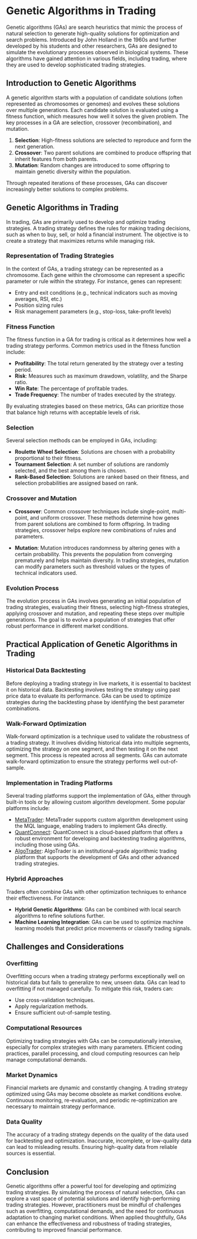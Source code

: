 # Genetic Algorithms in Trading

Genetic algorithms (GAs) are search heuristics that mimic the process of natural selection to generate high-quality solutions for optimization and search problems. Introduced by John Holland in the 1960s and further developed by his students and other researchers, GAs are designed to simulate the evolutionary processes observed in biological systems. These algorithms have gained attention in various fields, including trading, where they are used to develop sophisticated trading strategies.

## Introduction to Genetic Algorithms

A genetic algorithm starts with a population of candidate solutions (often represented as chromosomes or genomes) and evolves these solutions over multiple generations. Each candidate solution is evaluated using a fitness function, which measures how well it solves the given problem. The key processes in a GA are selection, crossover (recombination), and mutation.

1. **Selection**: High-fitness solutions are selected to reproduce and form the next generation.
2. **Crossover**: Two parent solutions are combined to produce offspring that inherit features from both parents.
3. **Mutation**: Random changes are introduced to some offspring to maintain genetic diversity within the population.

Through repeated iterations of these processes, GAs can discover increasingly better solutions to complex problems.

## Genetic Algorithms in Trading

In trading, GAs are primarily used to develop and optimize trading strategies. A trading strategy defines the rules for making trading decisions, such as when to buy, sell, or hold a financial instrument. The objective is to create a strategy that maximizes returns while managing risk.

### Representation of Trading Strategies

In the context of GAs, a trading strategy can be represented as a chromosome. Each gene within the chromosome can represent a specific parameter or rule within the strategy. For instance, genes can represent:

- Entry and exit conditions (e.g., technical indicators such as moving averages, RSI, etc.)
- Position sizing rules
- Risk management parameters (e.g., stop-loss, take-profit levels)

### Fitness Function

The fitness function in a GA for trading is critical as it determines how well a trading strategy performs. Common metrics used in the fitness function include:

- **Profitability**: The total return generated by the strategy over a testing period.
- **Risk**: Measures such as maximum drawdown, volatility, and the Sharpe ratio.
- **Win Rate**: The percentage of profitable trades.
- **Trade Frequency**: The number of trades executed by the strategy.

By evaluating strategies based on these metrics, GAs can prioritize those that balance high returns with acceptable levels of risk.

### Selection

Several selection methods can be employed in GAs, including:

- **Roulette Wheel Selection**: Solutions are chosen with a probability proportional to their fitness.
- **Tournament Selection**: A set number of solutions are randomly selected, and the best among them is chosen.
- **Rank-Based Selection**: Solutions are ranked based on their fitness, and selection probabilities are assigned based on rank.

### Crossover and Mutation

- **Crossover**: Common crossover techniques include single-point, multi-point, and uniform crossover. These methods determine how genes from parent solutions are combined to form offspring. In trading strategies, crossover helps explore new combinations of rules and parameters.

- **Mutation**: Mutation introduces randomness by altering genes with a certain probability. This prevents the population from converging prematurely and helps maintain diversity. In trading strategies, mutation can modify parameters such as threshold values or the types of technical indicators used.

### Evolution Process

The evolution process in GAs involves generating an initial population of trading strategies, evaluating their fitness, selecting high-fitness strategies, applying crossover and mutation, and repeating these steps over multiple generations. The goal is to evolve a population of strategies that offer robust performance in different market conditions.

## Practical Application of Genetic Algorithms in Trading

### Historical Data Backtesting

Before deploying a trading strategy in live markets, it is essential to backtest it on historical data. Backtesting involves testing the strategy using past price data to evaluate its performance. GAs can be used to optimize strategies during the backtesting phase by identifying the best parameter combinations.

### Walk-Forward Optimization

Walk-forward optimization is a technique used to validate the robustness of a trading strategy. It involves dividing historical data into multiple segments, optimizing the strategy on one segment, and then testing it on the next segment. This process is repeated across all segments. GAs can automate walk-forward optimization to ensure the strategy performs well out-of-sample.

### Implementation in Trading Platforms

Several trading platforms support the implementation of GAs, either through built-in tools or by allowing custom algorithm development. Some popular platforms include:

- [MetaTrader](https://www.metatrader4.com): MetaTrader supports custom algorithm development using the MQL language, enabling traders to implement GAs directly.
- [QuantConnect](https://www.quantconnect.com): QuantConnect is a cloud-based platform that offers a robust environment for developing and backtesting trading algorithms, including those using GAs.
- [AlgoTrader](https://www.algotrader.com): AlgoTrader is an institutional-grade algorithmic trading platform that supports the development of GAs and other advanced trading strategies.

### Hybrid Approaches

Traders often combine GAs with other optimization techniques to enhance their effectiveness. For instance:

- **Hybrid Genetic Algorithms**: GAs can be combined with local search algorithms to refine solutions further.
- **Machine Learning Integration**: GAs can be used to optimize machine learning models that predict price movements or classify trading signals.

## Challenges and Considerations

### Overfitting

Overfitting occurs when a trading strategy performs exceptionally well on historical data but fails to generalize to new, unseen data. GAs can lead to overfitting if not managed carefully. To mitigate this risk, traders can:

- Use cross-validation techniques.
- Apply regularization methods.
- Ensure sufficient out-of-sample testing.

### Computational Resources

Optimizing trading strategies with GAs can be computationally intensive, especially for complex strategies with many parameters. Efficient coding practices, parallel processing, and cloud computing resources can help manage computational demands.

### Market Dynamics

Financial markets are dynamic and constantly changing. A trading strategy optimized using GAs may become obsolete as market conditions evolve. Continuous monitoring, re-evaluation, and periodic re-optimization are necessary to maintain strategy performance.

### Data Quality

The accuracy of a trading strategy depends on the quality of the data used for backtesting and optimization. Inaccurate, incomplete, or low-quality data can lead to misleading results. Ensuring high-quality data from reliable sources is essential.

## Conclusion

Genetic algorithms offer a powerful tool for developing and optimizing trading strategies. By simulating the process of natural selection, GAs can explore a vast space of potential solutions and identify high-performing trading strategies. However, practitioners must be mindful of challenges such as overfitting, computational demands, and the need for continuous adaptation to changing market conditions. When applied thoughtfully, GAs can enhance the effectiveness and robustness of trading strategies, contributing to improved financial performance.